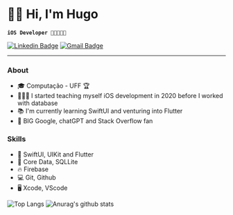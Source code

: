 # 👋🏽 Hi, I'm Hugo
**`iOS Developer 👨🏽‍💻🇧🇷`**

   [![Linkedin Badge](https://img.shields.io/badge/-LinkedIn-blue?style=flat-square&logo=Linkedin&logoColor=white&link=https://www.linkedin.com/in/hugo-pinheiro-7b728a12b/)](https://www.linkedin.com/in/hugo-pinheiro-7b728a12b/)
    [![Gmail Badge](https://img.shields.io/badge/-hugo_hp10@hotmail.com-c14438?style=flat-square&logo=hotmail&logoColor=white&link=mailto:hugo_hp10@hotmail.com)](mailto:hugo_hp10@hotmail.com)

---
### About 
- 🎓 Computação - UFF 🏆
- 👨🏽‍💻 I started teaching myself iOS development in 2020 before I worked with database
- 📚 I'm currently learning SwiftUI and venturing into Flutter
- 🫶 BIG Google, chatGPT and Stack Overflow fan 


 ### Skills
- 🎨 SwiftUI, UIKit and Flutter
- 💽 Core Data, SQLLite
- 🔥 Firebase
- 💻 Git, Github
- 🖥 Xcode, VScode
 
![Top Langs](https://github-readme-stats.vercel.app/api/top-langs/?username=HPR10&layout=compact&show_icons=true&theme=synthwave)
![Anurag's github stats](https://github-readme-stats.vercel.app/api?username=HPR10&show_icons=true&theme=dracula)









